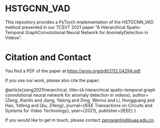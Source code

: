 # HSTGCNN_VAD

This repository provides a PyTorch implementation of the HSTGCNN_VAD method presented in our TCSVT 2021 paper "A Hierarchical Spatio-Temporal GraphConvolutional Neural Network for AnomalyDetection in Videos".

# Citation and Contact

You find a PDF of the paper at https://arxiv.org/pdf/2112.04294.pdf.

If you use our work, please also cite the paper:

@article{zeng2021hierarchical,
  title={A hierarchical spatio-temporal graph convolutional neural network for anomaly detection in videos},
  author={Zeng, Xianlin and Jiang, Yalong and Ding, Wenrui and Li, Hongguang and Hao, Yafeng and Qiu, Zifeng},
  journal={IEEE Transactions on Circuits and Systems for Video Technology},
  year={2021},
  publisher={IEEE}
}

If you would like to get in touch, please contact zengxianlin@buaa.edu.cn.
